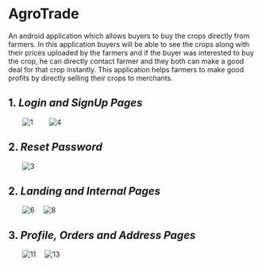 # AgroTrade
An android application which allows buyers to buy the crops directly from farmers. In this application buyers will be able to see the crops along with their prices uploaded by the farmers and if the buyer was interested to buy the crop, he can directly contact farmer and they both can make a good deal for that crop instantly. This application helps farmers to make good profits by directly selling their crops to merchants.

## 1. *Login and SignUp Pages*
  ![1](https://user-images.githubusercontent.com/68644247/115960496-6024c300-a52f-11eb-8a51-9b011fe45562.jpg)  
![4](https://user-images.githubusercontent.com/68644247/115959694-176b0b00-a52b-11eb-87e3-62342d1cbdbc.jpg)

## 2. *Reset Password*
  ![3](https://user-images.githubusercontent.com/68644247/115959516-39b05900-a52a-11eb-8fa8-501d48a34939.jpg)

## 2. *Landing and Internal Pages*
  ![6](https://user-images.githubusercontent.com/68644247/115959707-28b41780-a52b-11eb-8980-481eba126fee.jpg) 
![8](https://user-images.githubusercontent.com/68644247/115959712-2c479e80-a52b-11eb-9780-c9c2243fe735.jpg)

## 3. *Profile, Orders and Address Pages*
  ![11](https://user-images.githubusercontent.com/68644247/115959716-310c5280-a52b-11eb-9e5e-a0e16556385b.jpg) 
![13](https://user-images.githubusercontent.com/68644247/115959720-336eac80-a52b-11eb-9601-2c1c45dae631.jpg)
